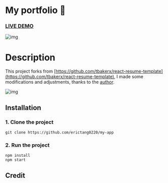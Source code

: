 # My portfolio :page_with_curl:

### [LIVE DEMO](https://erictang0220.github.io/my-app/)


![img](https://github.com/lindelof/particles-bg/raw/master/image/03.jpg?raw=true)

# Description
This project forks from [https://github.com/tbakerx/react-resume-template](https://github.com/tbakerx/react-resume-template), I made some modifications and adjustments, thanks to the [author](https://github.com/tbakerx).

![img](https://github.com/nordicgiant2/react-nice-resume/blob/master/public/images/img2.jpg?raw=true)

## Installation
### 1. Clone the project
```shell
git clone https://github.com/erictang0220/my-app
```
### 2. Run the project
```shell
npm install
npm start
```

## Credit
